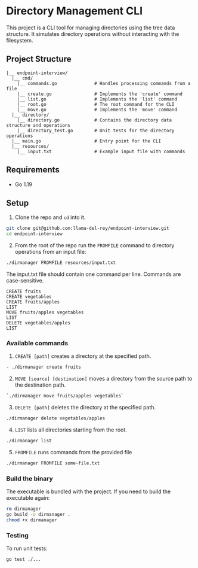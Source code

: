 # Directory Management CLI

This project is a CLI tool for managing directories using the tree data structure. 
It simulates directory operations without interacting with the filesystem.

## Project Structure

```text
|__ endpoint-interview/     
  |__ cmd/ 
    |__ commands.go              # Handles processing commands from a file
    |__ create.go                # Implements the 'create' command
    |__ list.go                  # Implements the 'list' command
    |__ root.go                  # The root command for the CLI
    |__ move.go                  # Implements the 'move' command
  |__ directory/
    |__ directory.go             # Contains the directory data structure and operations
    |__ directory_test.go        # Unit tests for the directory operations
  |__ main.go                    # Entry point for the CLI
  |__ resources/    
    |__ input.txt                # Example input file with commands
```

## Requirements

- Go 1.19 

## Setup

1. Clone the repo and `cd` into it.

```bash
git clone git@github.com:llama-del-rey/endpoint-interview.git
cd endpoint-interview
```

2. From the root of the repo run the `FROMFILE` command to directory operations from an input file:

```bash
./dirmanager FROMFILE resources/input.txt
```

The input.txt file should contain one command per line. Commands are case-sensitive.

```text
CREATE fruits
CREATE vegetables
CREATE fruits/apples
LIST
MOVE fruits/apples vegetables
LIST
DELETE vegetables/apples
LIST
```

### Available commands

1. `CREATE [path]` creates a directory at the specified path.

```bash
- ./dirmanager create fruits
```

2. `MOVE [source] [destination]` moves a directory from the source path to the destination path. 

```bash
`./dirmanager move fruits/apples vegetables`
```

3. `DELETE [path]` deletes the directory at the specified path.

```bash
./dirmanager delete vegetables/apples
```

4. `LIST` lists all directories starting from the root.

```bash
./dirmanager list
```

5. `FROMFILE` runs commands from the provided file

```bash
./dirmanager FROMFILE some-file.txt
```

### Build the binary

The executable is bundled with the project. If you need to build the executable again:

```bash
rm dirmanager 
go build -o dirmanager .
chmod +x dirmanager
```

### Testing

To run unit tests:

```bash
go test ./...
```


